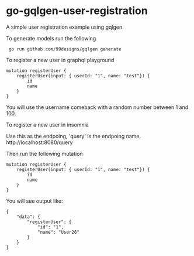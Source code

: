 # go-gqlgen-user-registration
A simple user registration example using gqlgen. 

To generate models run the following 

```
 go run github.com/99designs/gqlgen generate
```

To register a new user in graphql playground

```
mutation registerUser {
	registerUser(input: { userId: "1", name: "test"}) {
		id
		name
	}
}
```

You will use the username comeback with a random number between 1 and 100. 

To register a new user in insomnia

Use this as the endpoing, 'query' is the endpoing name. 
http://localhost:8080/query

Then run the following mutation

```
mutation registerUser {
	registerUser(input: { userId: "1", name: "test"}) {
		id
		name
	}
}
```

You will see output like:

```
{
	"data": {
		"registerUser": {
			"id": "1",
			"name": "User26"
		}
	}
}
```


